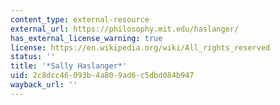 ```yaml
---
content_type: external-resource
external_url: https://philosophy.mit.edu/haslanger/
has_external_license_warning: true
license: https://en.wikipedia.org/wiki/All_rights_reserved
status: ''
title: '*Sally Haslanger*'
uid: 2c8dcc46-093b-4a80-9ad6-c5dbd084b947
wayback_url: ''
---
```

